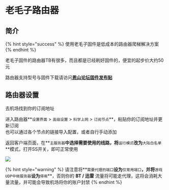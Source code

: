 # 老毛子路由器

## 简介

{% hint style="success" %}
使用老毛子固件是低成本的路由器爬梯解决方案
{% endhint %}

老毛子固件的路由器TB有很多，而且都是已经刷好固件的，便宜的起步价大约50元

路由器支持型号与固件下载请访问[**恩山论坛固件发布贴**](https://www.right.com.cn/forum/thread-3546372-1-1.html)

## 路由器设置

去机场找到你的订阅地址

进入路由器**`设置界面` > `高级设置` > `科学上网` > `订阅节点`**，粘贴你的订阅地址并更新订阅\
也可以通过各个节点的链接导入配置，或者自行手动添加

返回客户端页面，在**`主服务器`**中选择需要使用的线路，将**`运行模式`**改为**`大陆白名单`**模式，打开SS开关，即可正常使用

![](https://fastly.jsdelivr.net/gh/EYW-015/Oculus-guide-China/img/pdv/pdv1.png)

{% hint style="warning" %}
请注意将**`需要代理的端口`**设为**`仅常用端口`**，并将**`游戏UDP中继服务器`**设为**`停用`**，否则你的 **BT / 迅雷** 流量将可能走代理，这将会消耗大量流量，并可能会导致机场将你的账户封禁
{% endhint %}

